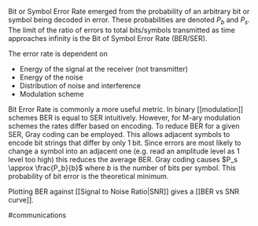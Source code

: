 Bit or Symbol Error Rate emerged from the probability of an arbitrary bit or symbol being decoded in error. These probabilities are denoted $P_b$ and $P_s$. The limit of the ratio of errors to total bits/symbols transmitted as time approaches infinity is the Bit of Symbol Error Rate (BER/SER).

The error rate is dependent on
- Energy of the signal at the receiver (not transmitter)
- Energy of the noise
- Distribution of noise and interference
- Modulation scheme

Bit Error Rate is commonly a more useful metric. In binary [[modulation]] schemes BER is equal to SER intuitively. However, for M-ary modulation schemes the rates differ based on encoding.
To reduce BER for a given SER, Gray coding can be employed. This allows adjacent symbols to encode bit strings that differ by only 1 bit. Since errors are most likely to change a symbol into an adjacent one (e.g. read an amplitude level as 1 level too high) this reduces the average BER. Gray coding causes $P_s \approx \frac{P_b}{b}$ where $b$ is the number of bits per symbol. This probability of bit error is the theoretical minimum.

Plotting BER against [[Signal to Noise Ratio|SNR]] gives a [[BER vs SNR curve]].


#communications